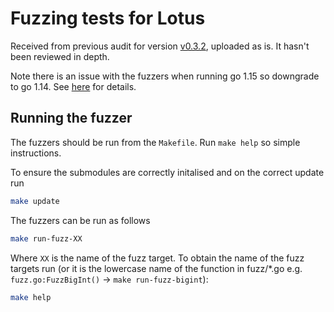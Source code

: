 # Fuzzing tests for Lotus

Received from previous audit for version [v0.3.2](https://github.com/filecoin-project/lotus/releases/tag/v0.3.2), uploaded as is. It hasn't been reviewed in depth.

Note there is an issue with the fuzzers when running go 1.15 so downgrade to go 1.14.
See [here](https://github.com/dvyukov/go-fuzz/issues/294) for details.

## Running the fuzzer

The fuzzers should be run from the `Makefile`. Run `make help` so simple instructions.

To ensure the submodules are correctly initalised and on the correct update run

```bash
make update
```

The fuzzers can be run as follows

```bash
make run-fuzz-XX
```

Where `XX` is the name of the fuzz target. To obtain the name of the fuzz targets
run (or it is the lowercase name of the function in fuzz/*.go e.g. `fuzz.go:FuzzBigInt()` -> `make run-fuzz-bigint`):

```bash
make help
```
